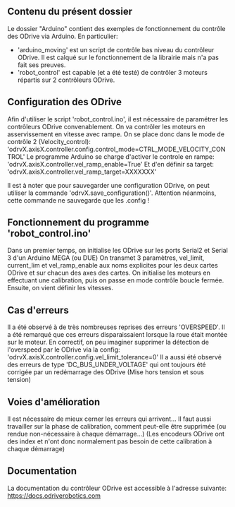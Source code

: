 ## Contenu du présent dossier
Le dossier "Arduino" contient des exemples de fonctionnement du contrôle des ODrive via Arduino.
En particulier:
- 'arduino_moving' est un script de contrôle bas niveau du contrôleur ODrive. Il est calqué sur le fonctionnement de la librairie mais n'a pas fait ses preuves.
- 'robot_control' est capable (et a été testé) de contrôler 3 moteurs répartis sur 2 contrôleurs ODrive.

## Configuration des ODrive
Afin d'utiliser le script 'robot_control.ino', il est nécessaire de paramétrer les contrôleurs ODrive convenablement.
On va contrôler les moteurs en asservissement en vitesse avec rampe. On se place donc dans le mode de contrôle 2 (Velocity_control):
'odrvX.axisX.controller.config.control_mode=CTRL_MODE_VELOCITY_CONTROL'
Le programme Arduino se charge d'activer le controle en rampe:
'odrvX.axisX.controller.vel_ramp_enable=True'
Et d'en définir sa target:
'odrvX.axisX.controller.vel_ramp_target=XXXXXXX'

Il est à noter que pour sauvegarder une configuration ODrive, on peut utiliser la commande 'odrvX.save_configuration()'.
Attention néanmoins, cette commande ne sauvegarde que les .config !

## Fonctionnement du programme 'robot_control.ino'
Dans un premier temps, on initialise les ODrive sur les ports Serial2 et Serial 3 d'un Arduino MEGA (ou DUE)
On transmet 3 paramètres, vel_limit, current_lim et vel_ramp_enable aux noms explicites pour les deux cartes ODrive et sur chacun des axes des cartes.
On initialise les moteurs en effectuant une calibration, puis on passe en mode contrôle boucle fermée.
Ensuite, on vient définir les vitesses.

## Cas d'erreurs
Il a été observé à de très nombreuses reprises des erreurs 'OVERSPEED'. Il a été remarqué que ces erreurs disparaissaient lorsque la roue était montée sur le moteur. En correctif, on peu imaginer supprimer la détection de l'overspeed par le ODrive via la config:
'odrvX.axisX.controller.config.vel_limit_tolerance=0'
Il a aussi été observé des erreurs de type 'DC_BUS_UNDER_VOLTAGE' qui ont toujours été corrigée par un redémarrage des ODrive (Mise hors tension et sous tension)

## Voies d'amélioration
Il est nécessaire de mieux cerner les erreurs qui arrivent... Il faut aussi travailler sur la phase de calibration, comment peut-elle être supprimée (ou rendue non-nécessaire à chaque démarrage...) (Les encodeurs ODrive ont des index et n'ont donc normalement pas besoin de cette calibration à chaque démarrage)

## Documentation
La documentation du contrôleur ODrive est accessible à l'adresse suivante:
https://docs.odriverobotics.com
